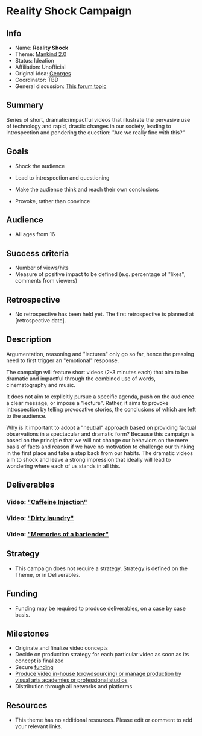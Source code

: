# Reality Shock Campaign

<!-- Please fill in the information below each header according to the instructions.

       - Do NOT remove section headers. Instead add the placeholder text if the section is not needed.
       - You can leave the comments. They can be helpful when editing the issue later on.
       - Replace brackets with appropriate information (unless part of a link), leaving formatting intact.
       - The non-comments texts below provide examples, unless they are placeholder text

    Note: You will not be wasting your time documenting all this. The information in this issue
          should be copied to the Campaign README.md after your feedback is incorporated.
-->

## Info 

<!-- Provide short name that reflects the gist of the campaign, used as working title.
      Also add the link to community forum topic that is used for general discussion. -->

- Name: **Reality Shock**
- Theme: [Mankind 2.0](https://github.com/humanetech-community/humanetech-community-awareness/issues/12)
- Status: Ideation
- Affiliation: Unofficial
- Original idea: [Georges](https://community.humanetech.com/u/georges/summary)
- Coordinator: TBD
- General discussion: [This forum topic](https://community.humanetech.com/t/reality-shock-campaign-using-short-dramatic-videos-to-shock-people-into-awareness/2824)

## Summary 

<!-- Clear and concise explanation in 1-3 lines of text. -->

Series of short, dramatic/impactful videos that illustrate the pervasive use of technology and rapid, drastic changes in our society, leading to introspection and pondering the question: "Are we really fine with this?"

## Goals

<!-- Bullet list of the intended effects of the campaign, separated by empty lines. -->

- Shock the audience

- Lead to introspection and questioning

- Make the audience think and reach their own conclusions

- Provoke, rather than convince

## Audience

<!-- The demographic audience the campaign is targeted to. -->

- All ages from 16

## Success criteria

<!-- (optional) Bullet list detailing how success is measured. -->

- Number of views/hits
- Measure of positive impact to be defined (e.g. percentage of "likes", comments from viewers)

## Retrospective

<!-- (optional) Analysis of results after campaign has ended, to see if success criteria were met, and to learn lessons for future campaigns. Use the placeholder text is no retrospective was held yet. Add a date indicator if possible (e.g. 'after 3 months', '24-11-2018'). -->

- No retrospective has been held yet. The first retrospective is planned at [retrospective date].

## Description

<!-- A longer, more elaborate description (one or more paragraphs of text) -->

Argumentation, reasoning and "lectures" only go so far, hence the pressing need to first trigger an "emotional" response.

The campaign will feature short videos (2-3 minutes each) that aim to be dramatic and impactful through the combined use of words, cinematography and music.

It does not aim to explicitly pursue a specific agenda, push on the audience a clear message, or impose a "lecture". Rather, it aims to provoke introspection by telling provocative stories, the conclusions of which are left to the audience.

Why is it important to adopt a "neutral" approach based on providing factual observations in a spectacular and dramatic form? Because this campaign is based on the principle that we will not change our behaviors on the mere basis of facts and reason if we have no motivation to challenge our thinking in the first place and take a step back from our habits. The dramatic videos aim to shock and leave a strong impression that ideally will lead to wondering where each of us stands in all this.

## Deliverables

<!-- Sub-headers with the planned deliverables and their summaries. Update this later to reflect changes.  The second sub-header gives an example. -->

### Video: ["Caffeine Injection"](https://github.com/humanetech-community/humanetech-community-awareness/issues/8) 

### Video: ["Dirty laundry"](https://github.com/humanetech-community/humanetech-community-awareness/issues/10)

### Video: ["Memories of a bartender"](memories-of-a-bartender/README.md)  

## Strategy

<!-- Outline the (draft) strategy required to attain the success criteria (one or more paragraphs of text, use formatting - like lists - where appropriate). Use this placeholder text if this section is not needed:
-->
- This campaign does not require a strategy. Strategy is defined on the Theme, or in Deliverables.

## Funding

<!-- (optional) Financial requirements, required budget, ways to obtain funds (keep it short, couple of paragraphs, some bullets). If necessary link to separate detailed funding document. Use the placeholder text if no funding is required. -->

- Funding may be required to produce deliverables, on a case by case basis.

## Milestones

<!-- (optional) Bullet list of past and future milestones for the campaign. Or placeholder bullet "No milestones have been defined." -->

- Originate and finalize video concepts
- Decide on production strategy for each particular video as soon as its concept is finalized
- Secure [funding](https://github.com/humanetech-community/humanetech-community-awareness/issues/9)
- [Produce video in-house (crowdsourcing) or manage production by visual arts academies or professional studios](https://github.com/humanetech-community/humanetech-community-awareness/issues/15) 
- Distribution through all networks and platforms

## Resources

<!-- (optional) Links to relevant folders, files and external information, or leave the placeholder text. -->

- This theme has no additional resources. Please edit or comment to add your relevant links.
